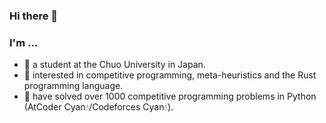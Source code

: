 ### Hi there 👋

### I'm …

- 🏫 a student at the Chuo University in Japan.
- 🌱 interested in competitive programming, meta-heuristics and the Rust programming language.
- 📝 have solved over 1000 competitive programming problems in Python (AtCoder Cyan💧/Codeforces Cyan💧).

<!--
**ntk-ta01/ntk-ta01** is a ✨ _special_ ✨ repository because its `README.md` (this file) appears on your GitHub profile.

Here are some ideas to get you started:

- 🔭 I’m currently working on ...
- 🌱 I’m currently learning ...
- 👯 I’m looking to collaborate on ...
- 🤔 I’m looking for help with ...
- 💬 Ask me about ...
- 📫 How to reach me: ...
- 😄 Pronouns: ...
- ⚡ Fun fact: ...
-->

